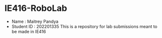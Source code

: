 # IE416-RoboLab
- Name : Maitrey Pandya
- Student ID : 202201335
This is a repository for lab submissions meant to be made in IE416
